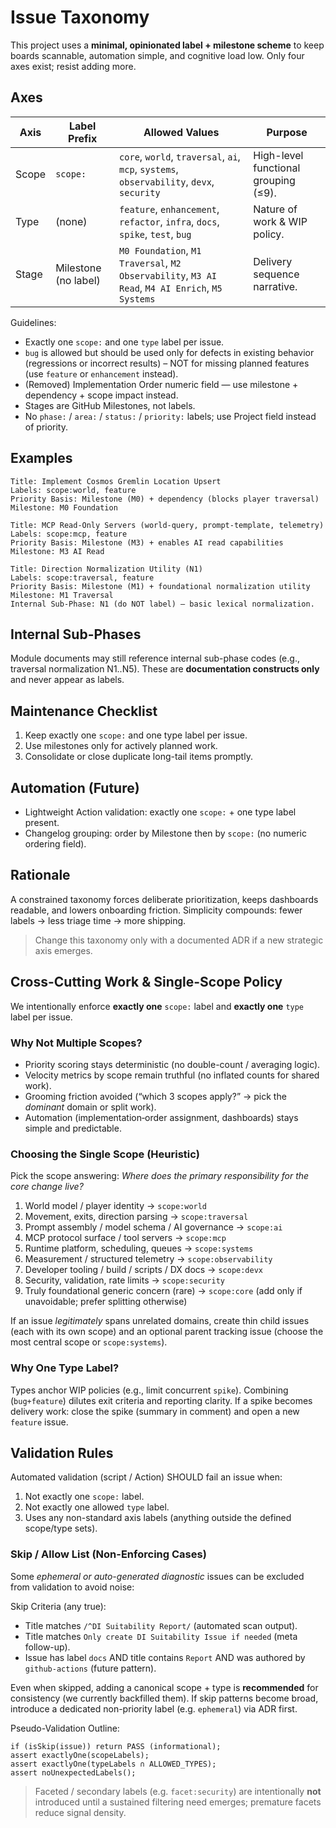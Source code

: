# Issue Taxonomy

This project uses a **minimal, opinionated label + milestone scheme** to keep boards scannable, automation simple, and cognitive load low. Only four axes exist; resist adding more.

## Axes

| Axis       | Label Prefix         | Allowed Values                                                                                  | Purpose                              |
| ---------- | -------------------- | ----------------------------------------------------------------------------------------------- | ------------------------------------ |
| Scope      | `scope:`             | `core`, `world`, `traversal`, `ai`, `mcp`, `systems`, `observability`, `devx`, `security`       | High-level functional grouping (≤9). |
| Type       | (none)               | `feature`, `enhancement`, `refactor`, `infra`, `docs`, `spike`, `test`, `bug`                   | Nature of work & WIP policy.         |
| Stage      | Milestone (no label) | `M0 Foundation`, `M1 Traversal`, `M2 Observability`, `M3 AI Read`, `M4 AI Enrich`, `M5 Systems` | Delivery sequence narrative.         |

Guidelines:

- Exactly one `scope:` and one `type` label per issue.
- `bug` is allowed but should be used only for defects in existing behavior (regressions or incorrect results) – NOT for missing planned features (use `feature` or `enhancement` instead).
- (Removed) Implementation Order numeric field — use milestone + dependency + scope impact instead.
- Stages are GitHub Milestones, not labels.
- No `phase:` / `area:` / `status:` / `priority:` labels; use Project field instead of priority.

## Examples

```text
Title: Implement Cosmos Gremlin Location Upsert
Labels: scope:world, feature
Priority Basis: Milestone (M0) + dependency (blocks player traversal)
Milestone: M0 Foundation
```

```text
Title: MCP Read-Only Servers (world-query, prompt-template, telemetry)
Labels: scope:mcp, feature
Priority Basis: Milestone (M3) + enables AI read capabilities
Milestone: M3 AI Read
```

```text
Title: Direction Normalization Utility (N1)
Labels: scope:traversal, feature
Priority Basis: Milestone (M1) + foundational normalization utility
Milestone: M1 Traversal
Internal Sub-Phase: N1 (do NOT label) – basic lexical normalization.
```

## Internal Sub-Phases

Module documents may still reference internal sub-phase codes (e.g., traversal normalization N1..N5). These are **documentation constructs only** and never appear as labels.

## Maintenance Checklist

1. Keep exactly one `scope:` and one type label per issue.
2. Use milestones only for actively planned work.
3. Consolidate or close duplicate long-tail items promptly.

## Automation (Future)

- Lightweight Action validation: exactly one `scope:` + one type label present.
- Changelog grouping: order by Milestone then by `scope:` (no numeric ordering field).

## Rationale

A constrained taxonomy forces deliberate prioritization, keeps dashboards readable, and lowers onboarding friction. Simplicity compounds: fewer labels → less triage time → more shipping.

> Change this taxonomy only with a documented ADR if a new strategic axis emerges.

## Cross-Cutting Work & Single-Scope Policy

We intentionally enforce **exactly one** `scope:` label and **exactly one** `type` label per issue.

### Why Not Multiple Scopes?

- Priority scoring stays deterministic (no double-count / averaging logic).
- Velocity metrics by scope remain truthful (no inflated counts for shared work).
- Grooming friction avoided (“which 3 scopes apply?” → pick the _dominant_ domain or split work).
- Automation (implementation‑order assignment, dashboards) stays simple and predictable.

### Choosing the Single Scope (Heuristic)

Pick the scope answering: _Where does the primary responsibility for the core change live?_

1. World model / player identity → `scope:world`
2. Movement, exits, direction parsing → `scope:traversal`
3. Prompt assembly / model schema / AI governance → `scope:ai`
4. MCP protocol surface / tool servers → `scope:mcp`
5. Runtime platform, scheduling, queues → `scope:systems`
6. Measurement / structured telemetry → `scope:observability`
7. Developer tooling / build / scripts / DX docs → `scope:devx`
8. Security, validation, rate limits → `scope:security`
9. Truly foundational generic concern (rare) → `scope:core` (add only if unavoidable; prefer splitting otherwise)

If an issue _legitimately_ spans unrelated domains, create thin child issues (each with its own scope) and an optional parent tracking issue (choose the most central scope or `scope:systems`).

### Why One Type Label?

Types anchor WIP policies (e.g., limit concurrent `spike`). Combining (`bug+feature`) dilutes exit criteria and reporting clarity. If a spike becomes delivery work: close the spike (summary in comment) and open a new `feature` issue.

## Validation Rules

Automated validation (script / Action) SHOULD fail an issue when:

1. Not exactly one `scope:` label.
2. Not exactly one allowed `type` label.
3. Uses any non-standard axis labels (anything outside the defined scope/type sets).

### Skip / Allow List (Non-Enforcing Cases)

Some _ephemeral or auto-generated diagnostic_ issues can be excluded from validation to avoid noise:

Skip Criteria (any true):

- Title matches `/^DI Suitability Report/` (automated scan output).
- Title matches `Only create DI Suitability Issue if needed` (meta follow-up).
- Issue has label `docs` AND title contains `Report` AND was authored by `github-actions` (future pattern).

Even when skipped, adding a canonical scope + type is **recommended** for consistency (we currently backfilled them). If skip patterns become broad, introduce a dedicated non-priority label (e.g. `ephemeral`) via ADR first.

Pseudo-Validation Outline:

```text
if (isSkip(issue)) return PASS (informational);
assert exactlyOne(scopeLabels);
assert exactlyOne(typeLabels ∩ ALLOWED_TYPES);
assert noUnexpectedLabels();
```

> Faceted / secondary labels (e.g. `facet:security`) are intentionally **not** introduced until a sustained filtering need emerges; premature facets reduce signal density.
